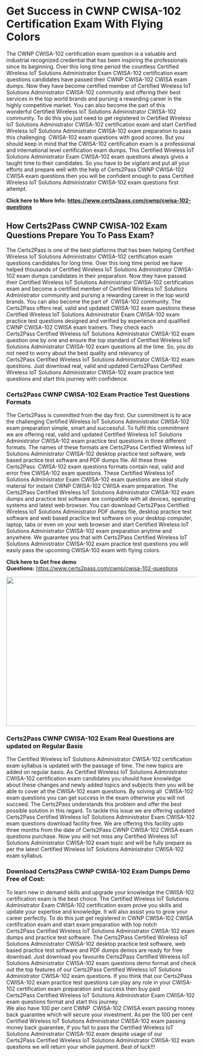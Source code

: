 <h1><strong>Get Success in CWNP CWISA-102 Certification Exam With Flying Colors</strong></h1>

<p>The CWNP CWISA-102 certification exam question is a valuable and industrial recognized credential that has been inspiring the professionals since its beginning. Over this long time period the countless Certified Wireless IoT Solutions Administrator Exam CWISA-102 certification exam questions candidates have passed their CWNP CWISA-102 CWISA exam dumps. Now they have become certified member of Certified Wireless IoT Solutions Administrator CWISA-102 community and offering their best services in the top world brands and pursing a rewarding career in the highly competitive market. You can also become the part of this wonderful Certified Wireless IoT Solutions Administrator CWISA-102 community. To do this you just need to get registered in Certified Wireless IoT Solutions Administrator CWISA-102 certification exam and start Certified Wireless IoT Solutions Administrator CWISA-102 exam preparation to pass this challenging  CWISA-102 exam questions with good scores. But you should keep in mind that the CWISA-102 certification exam is a professional and international level certification exam dumps. This Certified Wireless IoT Solutions Administrator Exam CWISA-102 exam questions always gives a taught time to their candidates. So you have to be vigilant and put all your efforts and prepare well with the help of Certs2Pass CWNP CWISA-102 CWISA exam questions then you will be confident enough to pass Certified Wireless IoT Solutions Administrator CWISA-102 exam questions first attempt.</p>

<p><strong>Click here to More Info: <a href="https://www.certs2pass.com/cwnp/cwisa-102-questions">https://www.certs2pass.com/cwnp/cwisa-102-questions</a></strong></p>

<h2><strong>How Certs2Pass CWNP CWISA-102 Exam Questions Prepare You To Pass Exam?</strong></h2>

<p>The Certs2Pass is one of the best platforms that has been helping Certified Wireless IoT Solutions Administrator CWISA-102 certification exam questions candidates for long time. Over this long time period we have helped thousands of Certified Wireless IoT Solutions Administrator CWISA-102 exam dumps candidates in their preparation. Now they have passed their Certified Wireless IoT Solutions Administrator CWISA-102 certification exam and become a certified member of Certified Wireless IoT Solutions Administrator community and pursing a rewarding career in the top world brands. You can also become the part of  CWISA-102 community. The Certs2Pass offers real, valid and updated CWISA-102 exam questions these Certified Wireless IoT Solutions Administrator Exam CWISA-102 exam practice test questions designed and verified by experience and qualified CWNP CWISA-102 CWISA exam trainers. They check each Certs2Pass Certified Wireless IoT Solutions Administrator CWISA-102 exam question one by one and ensure the top standard of Certified Wireless IoT Solutions Administrator CWISA-102 exam questions all the time. So, you do not need to worry about the best quality and relevancy of Certs2Pass Certified Wireless IoT Solutions Administrator CWISA-102 exam questions. Just download real, valid and updated Certs2Pass Certified Wireless IoT Solutions Administrator CWISA-102 exam practice test questions and start this journey with confidence.</p>

<h3><strong>Certs2Pass CWNP CWISA-102 Exam Practice Test Questions Formats</strong></h3>

<p>The Certs2Pass is committed from the day first. Our commitment is to ace the challenging Certified Wireless IoT Solutions Administrator CWISA-102 exam preparation simple, smart and successful. To fulfil this commitment we are offering real, valid and updated Certified Wireless IoT Solutions Administrator CWISA-102 exam practice test questions in three different formats. The names of these formats are Certs2Pass Certified Wireless IoT Solutions Administrator CWISA-102 desktop practice test software, web based practice test software and PDF dumps file. All these three Certs2Pass  CWISA-102 exam questions formats contain real, valid and error free CWISA-102 exam questions. These Certified Wireless IoT Solutions Administrator Exam CWISA-102 exam questions are ideal study material for instant CWNP CWISA-102 CWISA exam preparation. The Certs2Pass Certified Wireless IoT Solutions Administrator CWISA-102 exam dumps and practice test software are compatible with all devices, operating systems and latest web browser. You can download Certs2Pass Certified Wireless IoT Solutions Administrator PDF dumps file, desktop practice test software and web based practice test software on your desktop computer, laptop, tabs or even on your web browser and start Certified Wireless IoT Solutions Administrator CWISA-102 exam preparation anytime and anywhere. We guarantee you that with Certs2Pass Certified Wireless IoT Solutions Administrator CWISA-102 exam practice test questions you will easily pass the upcoming CWISA-102 exam with flying colors. </p>

<p><strong>Click here to Get free demo Questions:</strong> <a href="https://www.certs2pass.com/cwnp/cwisa-102-questions">https://www.certs2pass.com/cwnp/cwisa-102-questions</a></p>

<p style="text-align: center;"><img src="https://i.ibb.co/KqxymRr/161103-143.jpg" style="height: 394px; width: 700px;" /></p>

<h3><strong>Certs2Pass CWNP CWISA-102 Exam Real Questions are updated on Regular Basis</strong></h3>

<p>The Certified Wireless IoT Solutions Administrator CWISA-102 certification exam syllabus is updated with the passage of time. The new topics are added on regular basis. As Certified Wireless IoT Solutions Administrator CWISA-102 certification exam candidates you should have knowledge about these changes and newly added topics and subjects then you will be able to cover all the CWISA-102 exam questions. By solving all  CWISA-102 exam questions you can get success in the exam otherwise you will not succeed. The Certs2Pass understands this problem and offer the best possible solution in this regard. To tackle this issue we are offering updated Certs2Pass Certified Wireless IoT Solutions Administrator Exam CWISA-102 exam questions download facility free. We are offering this facility upto three months from the date of Certs2Pass CWNP CWISA-102 CWISA exam questions purchase. Now you will not miss any Certified Wireless IoT Solutions Administrator CWISA-102 exam topic and will be fully prepare as per the latest Certified Wireless IoT Solutions Administrator CWISA-102 exam syllabus. </p>

<h3><strong>Download Certs2Pass CWNP CWISA-102 Exam Dumps Demo Free of Cost:</strong></h3>

<p>To learn new in demand skills and upgrade your knowledge the CWISA-102 certification exam is the best choice. The Certified Wireless IoT Solutions Administrator Exam CWISA-102 certification exam prove you skills and update your expertise and knowledge. It will also assist you to grow your career perfectly. To do this just get registered in CWNP CWISA-102 CWISA certification exam and start exam preparation with top notch Certs2Pass Certified Wireless IoT Solutions Administrator CWISA-102 exam dumps and practice test software. The Certs2Pass Certified Wireless IoT Solutions Administrator CWISA-102 desktop practice test software, web based practice test software and PDF dumps demos are ready for free download. Just download you favourite Certs2Pass Certified Wireless IoT Solutions Administrator CWISA-102 exam questions demo format and check out the top features of our Certs2Pass Certified Wireless IoT Solutions Administrator CWISA-102 exam questions. If you think that our Certs2Pass  CWISA-102 exam practice test questions can play any role in your CWISA-102 certification exam preparation and success then buy paid Certs2Pass Certified Wireless IoT Solutions Administrator Exam CWISA-102 exam questions format and start this journey.<br />
We also have 100 per cent CWNP  CWISA-102 CWISA exam passing money back guarantee which will secure your investment. As per the 100 per cent  Certified Wireless IoT Solutions Administrator CWISA-102 exam passing money back guarantee, if you fail to pass the Certified Wireless IoT Solutions Administrator CWISA-102 exam despite usage of our Certs2Pass Certified Wireless IoT Solutions Administrator CWISA-102 exam questions we will return your whole payment. Best of luck!!!</p>
